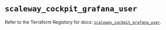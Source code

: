 # `scaleway_cockpit_grafana_user`

Refer to the Terraform Registory for docs: [`scaleway_cockpit_grafana_user`](https://registry.terraform.io/providers/scaleway/scaleway/2.39.0/docs/resources/cockpit_grafana_user).
